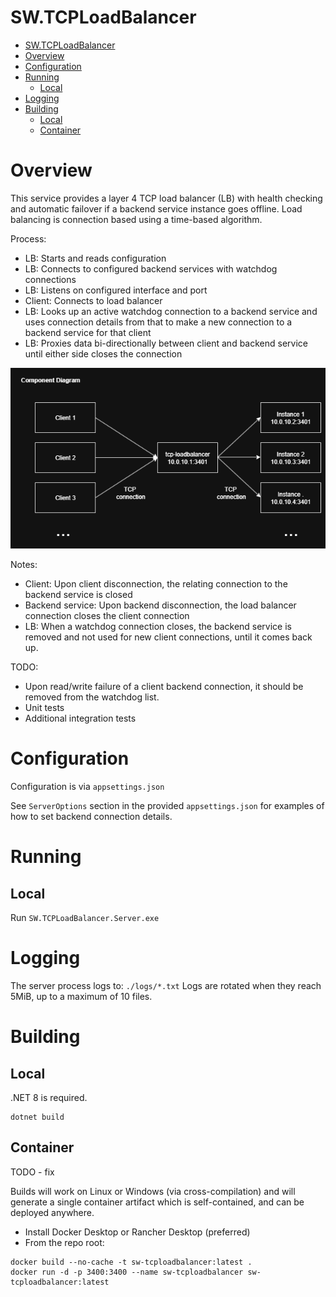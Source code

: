 # SW.TCPLoadBalancer

- [SW.TCPLoadBalancer](#swtcploadbalancer)
- [Overview](#overview)
- [Configuration](#configuration)
- [Running](#running)
  - [Local](#local)
- [Logging](#logging)
- [Building](#building)
  - [Local](#local-1)
  - [Container](#container)


# Overview

This service provides a layer 4 TCP load balancer (LB) with health checking and automatic failover if a backend service instance goes offline.
Load balancing is connection based using a time-based algorithm.

Process:
- LB: Starts and reads configuration
- LB: Connects to configured backend services with watchdog connections
- LB: Listens on configured interface and port
- Client: Connects to load balancer
- LB: Looks up an active watchdog connection to a backend service and uses connection details from that to make a new connection to a backend service for that client
- LB: Proxies data bi-directionally between client and backend service until either side closes the connection

![Component Diagram](./doc/tcp-loadbalancer-component.png)

Notes:
- Client: Upon client disconnection, the relating connection to the backend service is closed
- Backend service: Upon backend disconnection, the load balancer connection closes the client connection
- LB: When a watchdog connection closes, the backend service is removed and not used for new client connections, until it comes back up.

TODO:
- Upon read/write failure of a client backend connection, it should be removed from the watchdog list.
- Unit tests
- Additional integration tests

# Configuration

Configuration is via `appsettings.json`

See `ServerOptions` section in the provided `appsettings.json` for examples of how to set backend connection details.

# Running

## Local

Run `SW.TCPLoadBalancer.Server.exe`

# Logging

The server process logs to: `./logs/*.txt`
Logs are rotated when they reach 5MiB, up to a maximum of 10 files.

# Building

## Local

.NET 8 is required.

```
dotnet build
```

## Container

TODO - fix

Builds will work on Linux or Windows (via cross-compilation) and will generate a single container
artifact which is self-contained, and can be deployed anywhere.

- Install Docker Desktop or Rancher Desktop (preferred)
- From the repo root:

```
docker build --no-cache -t sw-tcploadbalancer:latest .
docker run -d -p 3400:3400 --name sw-tcploadbalancer sw-tcploadbalancer:latest
```
